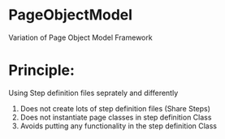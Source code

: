# PageObjectModel

Variation of Page Object Model Framework

# Principle:

Using Step definition files seprately and differently
1. Does not create lots of step definition files (Share Steps)
2. Does not instantiate page classes in step definition Class
3. Avoids putting any functionality in the step definition Class

